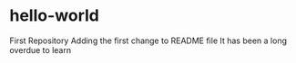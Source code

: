 # hello-world
First Repository
Adding the first change to README file
It has been a long overdue to learn
